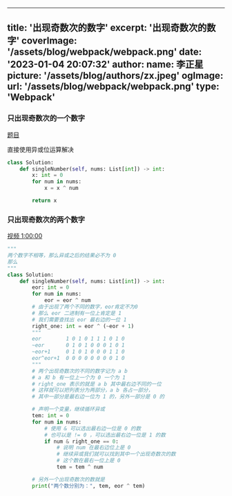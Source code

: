 <!--
 * @Descripttion: 
 * @Author: lizhengxing
 * @Date: 2023-12-07 11:39:56
 * @LastEditTime: 2023-12-07 15:14:31
-->
---
title: '出现奇数次的数字'
excerpt: '出现奇数次的数字'
coverImage: '/assets/blog/webpack/webpack.png'
date: '2023-01-04 20:07:32'
author:
  name: 李正星
  picture: '/assets/blog/authors/zx.jpeg'
ogImage:
  url: '/assets/blog/webpack/webpack.png'
type: 'Webpack'
---

### 只出现奇数次的一个数字

[题目](https://leetcode.cn/problems/single-number/)

直接使用异或位运算解决

```python
class Solution:
    def singleNumber(self, nums: List[int]) -> int:
        x: int = 0
        for num in nums:
            x = x ^ num

        return x
```

### 只出现奇数次的两个数字

[视频 1:00:00](https://www.bilibili.com/video/BV13g41157hK/?p=3&spm_id_from=pageDriver&vd_source=97e4871747b6e43793eaa0ddb1bb5191)

```python
"""
两个数字不相等，那么异或之后的结果必不为 0
那么
"""
class Solution:
    def singleNumber(self, nums: List[int]) -> int:
        eor: int = 0
        for num in nums:
            eor = eor ^ num
        # 由于出现了两个不同的数字，eor肯定不为0
        # 那么 eor 二进制有一位上肯定是 1
        # 我们需要查找出 eor 最右边的一位 1
        right_one: int = eor ^ (~eor + 1)
        """
        eor        1 0 1 0 1 1 1 0 1 0
        ~eor       0 1 0 1 0 0 0 1 0 1
        ~eor+1     0 1 0 1 0 0 0 1 1 0
        eor^eor+1  0 0 0 0 0 0 0 0 1 0
        """
        # 两个出现奇数次的不同的数字记为 a b
        # a 和 b 有一位上一个为 0 一个为 1
        # right_one 表示的就是 a b 其中最右边不同的一位
        # 这样就可以把列表分为两部分，a b 各占一部分，
        # 其中一部分是最右边一位为 1 的，另外一部分是 0 的

        # 声明一个变量，继续循环异或
        tem: int = 0
        for num in nums:
            # 使用 & 可以选出最右边一位是 0 的数
            # 也可以是 != 0 ，可以选出最右边一位是 1 的数
            if num & right_one == 0:
                # 说明 num 在最右边位上是 0
                # 继续异或我们就可以找到其中一个出现奇数次的数
                # 这个数在最右一位上是 0
                tem = tem ^ num

        # 另外一个出现奇数次的数就是
        print("两个数分别为：", tem, eor ^ tem)
```

